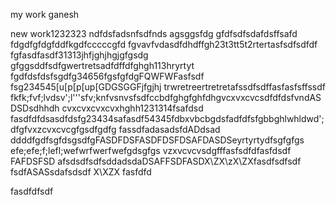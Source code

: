 my work ganesh

new work1232323
ndfdsfadsnfsdfnds
agsggsfdg
gfdfsdfsdafdsffsafd
fdgdfgfdgfddfkgdfcccccgfd
fgvavfvdasdfdhdffgh23t3tt5t2rtertasfsdfsdfdf
fgfasdfasdf31313jhfjghjhgjgfgsdg
gfggsddfsdfgwertretsadfdffdfghgh113hryrtyt
fgdfdsfdsfsgdfg34656fgsfgfdgFQWFWFasfsdf
fsg234545[u[p[p[up[GDGSGGFjfgjhj
trwretreertretretafssdfsdffasfasfsffssdf
fkfk;fvf;lvdsv';l'''sfv;knfvsnvsfsdfccbdfghgfghfdhgvcxvxcvcsdfdfdsfvndASDSDsdhhdh
cvxcvxcvxcvxhghh1231314fsafdsd
fasdfdfdsasdfdsfg23434safasdf54345fdbxvbcbgdsfadfdfsfgbbghlwhldwd';dfgfvxzcvxcvcgfgsdfgdfg
fassdfadasadsfdADdsad  ddddfgdfsgfdsgsdfgFASDFDSFASDFDSFDSAFDASDSeyrtyrtydfsgfgfgs
efe;efe;f;lefl;wefwrfwerfwefgdsgfgs
vzxvcvcvsdgfffasfsdfdfasfdsdf
FAFDSFSD
afsdsdfsdfsddadsdaDSAFFSDFASDX\ZX\zX\ZXfasdfsdfsdf
fsdfASASsdafsdsdf
X\XZX
fasfdfd


fasdfdfsdf


